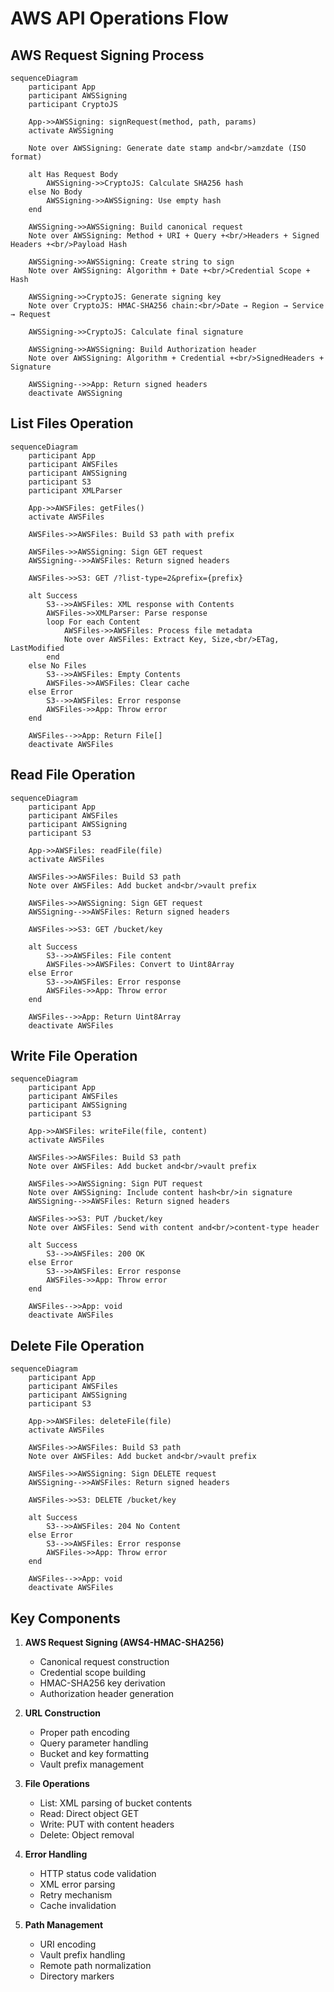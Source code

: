 # AWS API Operations Flow

## AWS Request Signing Process

```mermaid
sequenceDiagram
    participant App
    participant AWSSigning
    participant CryptoJS

    App->>AWSSigning: signRequest(method, path, params)
    activate AWSSigning

    Note over AWSSigning: Generate date stamp and<br/>amzdate (ISO format)

    alt Has Request Body
        AWSSigning->>CryptoJS: Calculate SHA256 hash
    else No Body
        AWSSigning->>AWSSigning: Use empty hash
    end

    AWSSigning->>AWSSigning: Build canonical request
    Note over AWSSigning: Method + URI + Query +<br/>Headers + Signed Headers +<br/>Payload Hash

    AWSSigning->>AWSSigning: Create string to sign
    Note over AWSSigning: Algorithm + Date +<br/>Credential Scope + Hash

    AWSSigning->>CryptoJS: Generate signing key
    Note over CryptoJS: HMAC-SHA256 chain:<br/>Date → Region → Service → Request

    AWSSigning->>CryptoJS: Calculate final signature

    AWSSigning->>AWSSigning: Build Authorization header
    Note over AWSSigning: Algorithm + Credential +<br/>SignedHeaders + Signature

    AWSSigning-->>App: Return signed headers
    deactivate AWSSigning
```

## List Files Operation

```mermaid
sequenceDiagram
    participant App
    participant AWSFiles
    participant AWSSigning
    participant S3
    participant XMLParser

    App->>AWSFiles: getFiles()
    activate AWSFiles

    AWSFiles->>AWSFiles: Build S3 path with prefix

    AWSFiles->>AWSSigning: Sign GET request
    AWSSigning-->>AWSFiles: Return signed headers

    AWSFiles->>S3: GET /?list-type=2&prefix={prefix}

    alt Success
        S3-->>AWSFiles: XML response with Contents
        AWSFiles->>XMLParser: Parse response
        loop For each Content
            AWSFiles->>AWSFiles: Process file metadata
            Note over AWSFiles: Extract Key, Size,<br/>ETag, LastModified
        end
    else No Files
        S3-->>AWSFiles: Empty Contents
        AWSFiles->>AWSFiles: Clear cache
    else Error
        S3-->>AWSFiles: Error response
        AWSFiles->>App: Throw error
    end

    AWSFiles-->>App: Return File[]
    deactivate AWSFiles
```

## Read File Operation

```mermaid
sequenceDiagram
    participant App
    participant AWSFiles
    participant AWSSigning
    participant S3

    App->>AWSFiles: readFile(file)
    activate AWSFiles

    AWSFiles->>AWSFiles: Build S3 path
    Note over AWSFiles: Add bucket and<br/>vault prefix

    AWSFiles->>AWSSigning: Sign GET request
    AWSSigning-->>AWSFiles: Return signed headers

    AWSFiles->>S3: GET /bucket/key

    alt Success
        S3-->>AWSFiles: File content
        AWSFiles->>AWSFiles: Convert to Uint8Array
    else Error
        S3-->>AWSFiles: Error response
        AWSFiles->>App: Throw error
    end

    AWSFiles-->>App: Return Uint8Array
    deactivate AWSFiles
```

## Write File Operation

```mermaid
sequenceDiagram
    participant App
    participant AWSFiles
    participant AWSSigning
    participant S3

    App->>AWSFiles: writeFile(file, content)
    activate AWSFiles

    AWSFiles->>AWSFiles: Build S3 path
    Note over AWSFiles: Add bucket and<br/>vault prefix

    AWSFiles->>AWSSigning: Sign PUT request
    Note over AWSSigning: Include content hash<br/>in signature
    AWSSigning-->>AWSFiles: Return signed headers

    AWSFiles->>S3: PUT /bucket/key
    Note over AWSFiles: Send with content and<br/>content-type header

    alt Success
        S3-->>AWSFiles: 200 OK
    else Error
        S3-->>AWSFiles: Error response
        AWSFiles->>App: Throw error
    end

    AWSFiles-->>App: void
    deactivate AWSFiles
```

## Delete File Operation

```mermaid
sequenceDiagram
    participant App
    participant AWSFiles
    participant AWSSigning
    participant S3

    App->>AWSFiles: deleteFile(file)
    activate AWSFiles

    AWSFiles->>AWSFiles: Build S3 path
    Note over AWSFiles: Add bucket and<br/>vault prefix

    AWSFiles->>AWSSigning: Sign DELETE request
    AWSSigning-->>AWSFiles: Return signed headers

    AWSFiles->>S3: DELETE /bucket/key

    alt Success
        S3-->>AWSFiles: 204 No Content
    else Error
        S3-->>AWSFiles: Error response
        AWSFiles->>App: Throw error
    end

    AWSFiles-->>App: void
    deactivate AWSFiles
```

## Key Components

1. **AWS Request Signing (AWS4-HMAC-SHA256)**
   - Canonical request construction
   - Credential scope building
   - HMAC-SHA256 key derivation
   - Authorization header generation

2. **URL Construction**
   - Proper path encoding
   - Query parameter handling
   - Bucket and key formatting
   - Vault prefix management

3. **File Operations**
   - List: XML parsing of bucket contents
   - Read: Direct object GET
   - Write: PUT with content headers
   - Delete: Object removal

4. **Error Handling**
   - HTTP status code validation
   - XML error parsing
   - Retry mechanism
   - Cache invalidation

5. **Path Management**
   - URI encoding
   - Vault prefix handling
   - Remote path normalization
   - Directory markers
